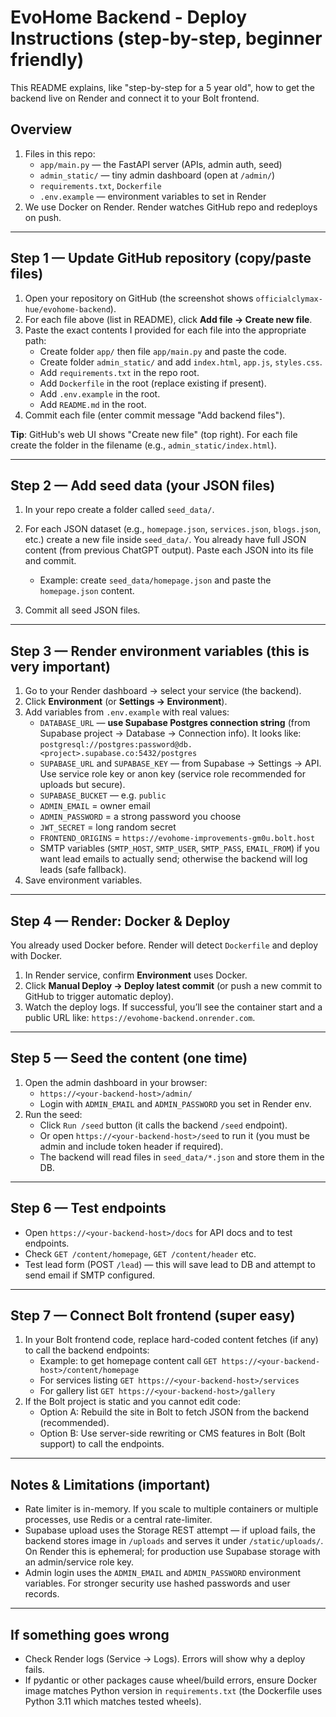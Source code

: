 # EvoHome Backend - Deploy Instructions (step-by-step, beginner friendly)

This README explains, like "step-by-step for a 5 year old", how to get the backend live on Render and connect it to your Bolt frontend.

## Overview
1. Files in this repo:
   - `app/main.py` — the FastAPI server (APIs, admin auth, seed)
   - `admin_static/` — tiny admin dashboard (open at `/admin/`)
   - `requirements.txt`, `Dockerfile`
   - `.env.example` — environment variables to set in Render
2. We use Docker on Render. Render watches GitHub repo and redeploys on push.

---

## Step 1 — Update GitHub repository (copy/paste files)
1. Open your repository on GitHub (the screenshot shows `officialclymax-hue/evohome-backend`).
2. For each file above (list in README), click **Add file → Create new file**.
3. Paste the exact contents I provided for each file into the appropriate path:
   - Create folder `app/` then file `app/main.py` and paste the code.
   - Create folder `admin_static/` and add `index.html`, `app.js`, `styles.css`.
   - Add `requirements.txt` in the repo root.
   - Add `Dockerfile` in the root (replace existing if present).
   - Add `.env.example` in the root.
   - Add `README.md` in the root.
4. Commit each file (enter commit message "Add backend files").

**Tip**: GitHub's web UI shows "Create new file" (top right). For each file create the folder in the filename (e.g., `admin_static/index.html`).

---

## Step 2 — Add seed data (your JSON files)
1. In your repo create a folder called `seed_data/`.
2. For each JSON dataset (e.g., `homepage.json`, `services.json`, `blogs.json`, etc.) create a new file inside `seed_data/`. You already have full JSON content (from previous ChatGPT output). Paste each JSON into its file and commit.
   - Example: create `seed_data/homepage.json` and paste the `homepage.json` content.

3. Commit all seed JSON files.

---

## Step 3 — Render environment variables (this is very important)
1. Go to your Render dashboard → select your service (the backend).
2. Click **Environment** (or **Settings → Environment**).
3. Add variables from `.env.example` with real values:
   - `DATABASE_URL` — **use Supabase Postgres connection string** (from Supabase project → Database → Connection info). It looks like: `postgresql://postgres:password@db.<project>.supabase.co:5432/postgres`
   - `SUPABASE_URL` and `SUPABASE_KEY` — from Supabase → Settings → API. Use service role key or anon key (service role recommended for uploads but secure).
   - `SUPABASE_BUCKET` — e.g. `public`
   - `ADMIN_EMAIL` = owner email
   - `ADMIN_PASSWORD` = a strong password you choose
   - `JWT_SECRET` = long random secret
   - `FRONTEND_ORIGINS` = `https://evohome-improvements-gm0u.bolt.host`
   - SMTP variables (`SMTP_HOST`, `SMTP_USER`, `SMTP_PASS`, `EMAIL_FROM`) if you want lead emails to actually send; otherwise the backend will log leads (safe fallback).
4. Save environment variables.

---

## Step 4 — Render: Docker & Deploy
You already used Docker before. Render will detect `Dockerfile` and deploy with Docker.
1. In Render service, confirm **Environment** uses Docker.
2. Click **Manual Deploy → Deploy latest commit** (or push a new commit to GitHub to trigger automatic deploy).
3. Watch the deploy logs. If successful, you’ll see the container start and a public URL like: `https://evohome-backend.onrender.com`.

---

## Step 5 — Seed the content (one time)
1. Open the admin dashboard in your browser:
   - `https://<your-backend-host>/admin/`
   - Login with `ADMIN_EMAIL` and `ADMIN_PASSWORD` you set in Render env.
2. Run the seed:
   - Click `Run /seed` button (it calls the backend `/seed` endpoint).
   - Or open `https://<your-backend-host>/seed` to run it (you must be admin and include token header if required).
   - The backend will read files in `seed_data/*.json` and store them in the DB.

---

## Step 6 — Test endpoints
- Open `https://<your-backend-host>/docs` for API docs and to test endpoints.
- Check `GET /content/homepage`, `GET /content/header` etc.
- Test lead form (POST `/lead`) — this will save lead to DB and attempt to send email if SMTP configured.

---

## Step 7 — Connect Bolt frontend (super easy)
1. In your Bolt frontend code, replace hard-coded content fetches (if any) to call the backend endpoints:
   - Example: to get homepage content call `GET https://<your-backend-host>/content/homepage`
   - For services listing `GET https://<your-backend-host>/services`
   - For gallery list `GET https://<your-backend-host>/gallery`
2. If the Bolt project is static and you cannot edit code:
   - Option A: Rebuild the site in Bolt to fetch JSON from the backend (recommended).
   - Option B: Use server-side rewriting or CMS features in Bolt (Bolt support) to call the endpoints.

---

## Notes & Limitations (important)
- Rate limiter is in-memory. If you scale to multiple containers or multiple processes, use Redis or a central rate-limiter.
- Supabase upload uses the Storage REST attempt — if upload fails, the backend stores image in `/uploads` and serves it under `/static/uploads/`. On Render this is ephemeral; for production use Supabase storage with an admin/service role key.
- Admin login uses the `ADMIN_EMAIL` and `ADMIN_PASSWORD` environment variables. For stronger security use hashed passwords and user records.

---

## If something goes wrong
- Check Render logs (Service → Logs). Errors will show why a deploy fails.
- If pydantic or other packages cause wheel/build errors, ensure Docker image matches Python version in `requirements.txt` (the Dockerfile uses Python 3.11 which matches tested wheels).

